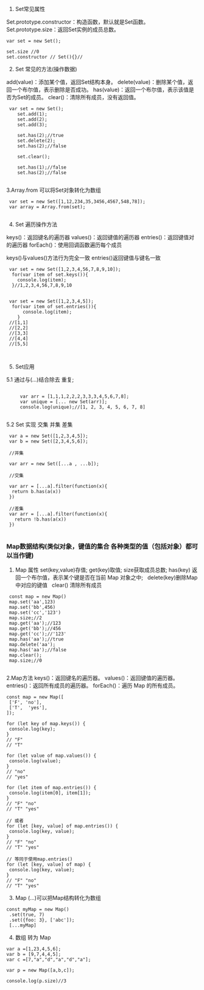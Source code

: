 1. Set常见属性

Set.prototype.constructor：构造函数，默认就是Set函数。
Set.prototype.size：返回Set实例的成员总数。

```
var set = new Set();

set.size //0 
set.constructor // Set(){}//

```

2.  Set 常见的方法(操作数据)

add(value)：添加某个值，返回Set结构本身。
delete(value)：删除某个值，返回一个布尔值，表示删除是否成功。
has(value)：返回一个布尔值，表示该值是否为Set的成员。
clear()：清除所有成员，没有返回值。

```
 var set = new Set();
    set.add(1);
    set.add(2);
    set.add(3);
    
    set.has(2);//true
    set.delete(2);
    set.has(2);//false
    
    set.clear();
    
    set.has(1);//false
    set.has(2);//false
    
```

3.Array.from 可以将Set对象转化为数组

```
 var set = new Set([1,12,234,35,3456,4567,548,78]);
 var array = Array.from(set);
 
```
4. Set 遍历操作方法 

keys()：返回键名的遍历器
values()：返回键值的遍历器
entries()：返回键值对的遍历器
forEach()：使用回调函数遍历每个成员

keys()与values()方法行为完全一致
entries()返回键值与键名一致

```
 var set = new Set([1,2,3,4,56,7,8,9,10]);  
  for(var item of set.keys()){
    console.log(item);
  }//1,2,3,4,56,7,8,9,10
  
  
 var set = new Set([1,2,3,4,5]);  
  for(var item of set.entries()){
      console.log(item);
    }
 //[1,1]
 //[2,2]
 //[3,3]
 //[4,4]
 //[5,5]
   
  
```

5. Set应用

5.1 通过与(...)结合除去 重复; 
  
```
  
     var arr = [1,1,1,2,2,2,3,3,3,4,5,6,7,8];
     var unique = [... new Set(arr)];
     console.log(unique);//[1, 2, 3, 4, 5, 6, 7, 8]
     
  ```
 
 5.2 Set 实现 交集 并集 差集 
 
 ```
  var a = new Set([1,2,3,4,5]); 
  var b = new Set([2,3,4,5,6]);
  
  //并集
  
  var arr = new Set([...a , ...b]);
  
  //交集
  
  var arr = [...a].filter(function(x){
   return b.has(a(x))
  })
  
  //差集
  var arr = [...a].filter(function(x){
    return !b.has(a(x))
  })
  
 ```


### Map数据结构(类似对象，键值的集合 各种类型的值（包括对象）都可以当作键)

1. Map 属性 
   set(key,value)存值;
   get(key)取值; size获取成员总数; 
   has(key) 返回一个布尔值，表示某个键是否在当前 Map 对象之中;
   delete(key)删除Map中对应的键值
   clear() 清除所有成员
   
```
 const map = new Map()
 map.set('aa',123)
 map.set('bb',456)
 map.set('cc','123')
 map.size;//2
 map.get('aa');//123
 map.get('bb');//456
 map.get('cc');//'123'
 map.has('aa');//true
 map.delete('aa');
 map.has('aa');//false
 map.clear();
 map.size;//0
 
```
2.Map方法 
 keys()：返回键名的遍历器。
 values()：返回键值的遍历器。
 entries()：返回所有成员的遍历器。
 forEach()：遍历 Map 的所有成员。
 
 
 ```
 const map = new Map([
  ['F', 'no'],
  ['T',  'yes'],
]);

for (let key of map.keys()) {
  console.log(key);
}
// "F"
// "T"

for (let value of map.values()) {
  console.log(value);
}
// "no"
// "yes"

for (let item of map.entries()) {
  console.log(item[0], item[1]);
}
// "F" "no"
// "T" "yes"

// 或者
for (let [key, value] of map.entries()) {
  console.log(key, value);
}
// "F" "no"
// "T" "yes"

// 等同于使用map.entries()
for (let [key, value] of map) {
  console.log(key, value);
}
// "F" "no"
// "T" "yes"

 ```
 3. Map (...)可以把Map结构转化为数组
 
 
 ```
 const myMap = new Map()
  .set(true, 7)
  .set({foo: 3}, ['abc']);
  [...myMap]

 ```
 4. 数组 转为 Map

```
var a =[1,23,4,5,6];
var b = [9,7,4,4,5];
var c =[7,"a","d","a","d","a"];

var p = new Map([a,b,c]);

console.log(p.size)//3 

```

